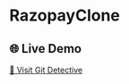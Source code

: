 # RazopayClone

## 🌐 Live Demo

[🔗 Visit Git Detective](https://anuj7th-hokage.github.io/RazopayClone/)  
